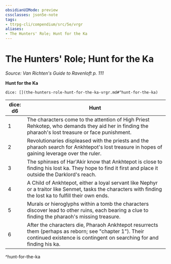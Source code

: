 ```yaml
---
obsidianUIMode: preview
cssclasses: json5e-note
tags:
- ttrpg-cli/compendium/src/5e/vrgr
aliases:
- The Hunters' Role; Hunt for the Ka
---
```

# The Hunters' Role; Hunt for the Ka
*Source: Van Richten's Guide to Ravenloft p. 111* 

**Hunt for the Ka**

`dice: [](the-hunters-role-hunt-for-the-ka-vrgr.md#^hunt-for-the-ka)`

| dice: d6 | Hunt |
|----------|------|
| 1 | The characters come to the attention of High Priest Rehkotep, who demands they aid her in finding the pharaoh's lost treasure or face punishment. |
| 2 | Revolutionaries displeased with the priests and the pharaoh search for Ankhtepot's lost treasure in hopes of gaining leverage over the ruler. |
| 3 | The sphinxes of Har'Akir know that Ankhtepot is close to finding his lost ka. They hope to find it first and place it outside the Darklord's reach. |
| 4 | A Child of Ankhtepot, either a loyal servant like Nephyr or a traitor like Senmet, tasks the characters with finding the lost ka to fulfill their own ends. |
| 5 | Murals or hieroglyphs within a tomb the characters discover lead to other ruins, each bearing a clue to finding the pharaoh's missing treasure. |
| 6 | After the characters die, Pharaoh Ankhtepot resurrects them (perhaps as reborn; see "chapter 1"). Their continued existence is contingent on searching for and finding his ka. |
^hunt-for-the-ka